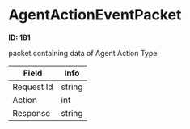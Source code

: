 # AgentActionEventPacket

__ID: 181__

packet containing data of Agent Action Type

<table><thead><tr><th>Field</th><th>Info</th></tr></thead><tbody>
<tr><td>Request Id</td><td>string</td></tr>
<tr><td>Action</td><td>int</td></tr>
<tr><td>Response</td><td>string</td></tr>
</tbody></table>